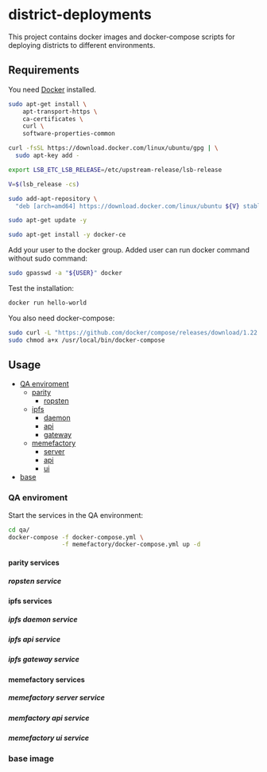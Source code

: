 # district-deployments

This project contains docker images and docker-compose scripts for deploying districts to different environments.

## Requirements

You need [Docker](https://www.docker.com/) installed.

```bash
sudo apt-get install \
    apt-transport-https \
    ca-certificates \
    curl \
    software-properties-common

curl -fsSL https://download.docker.com/linux/ubuntu/gpg | \
  sudo apt-key add -

export LSB_ETC_LSB_RELEASE=/etc/upstream-release/lsb-release

V=$(lsb_release -cs)

sudo add-apt-repository \
  "deb [arch=amd64] https://download.docker.com/linux/ubuntu ${V} stable"

sudo apt-get update -y

sudo apt-get install -y docker-ce
```

Add your user to the docker group. Added user can run docker command without sudo command:
```bash
sudo gpasswd -a "${USER}" docker
```

Test the installation:
```bash
docker run hello-world
```

You also need docker-compose:
``` bash
sudo curl -L "https://github.com/docker/compose/releases/download/1.22.0/docker-compose-$(uname -s)-$(uname -m)" -o /usr/local/bin/docker-compose
sudo chmod a+x /usr/local/bin/docker-compose
```

## Usage

- [QA enviroment](#qa)
  - [parity](#parity)
    - [ropsten](#parity-ropsten)
  - [ipfs](#ipfs)
    - [daemon](#ipfs-daemon)
    - [api](#ipfs-api)
    - [gateway](#)
  - [memefactory](#memfactory)
    - [server](#memfactory-server)
    - [api](#memefactory-api)
    - [ui](#memefactory-ui)
- [base](#base)

### <a name="qa"> QA enviroment </a>

Start the services in the QA environment:

``` bash
cd qa/
docker-compose -f docker-compose.yml \
               -f memefactory/docker-compose.yml up -d
```

#### <a name="parity"> parity services </a>
##### <a name="ropsten"> ropsten service </a>

#### <a name="ipfs"> ipfs services </a>
##### <a name="ipfs-daemon"> ipfs daemon service </a>

<!-- needs private key -->

<!-- ```bash -->
<!-- docker exec -it qa_ipfs update-ui -->
<!-- ``` -->

##### <a name="ipfs-api"> ipfs api service </a>
##### <a name="ipfs-gateway"> ipfs gateway service </a>

#### <a name="memefactory"> memefactory services </a>
##### <a name="memfactory-server"> memefactory server service </a>
##### <a name="memefactory api"> memfactory api service </a>
##### <a name="memfactory ui"> memefactory ui service </a>

### <a name="base"> base image </a>

